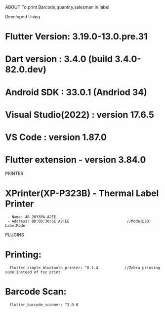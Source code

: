 ABOUT
 To print Barcode,quantity,salesman in label

Developed Using 
 # Flutter Version: 3.19.0-13.0.pre.31
 # Dart version : 3.4.0 (build 3.4.0-82.0.dev)
 # Android SDK : 33.0.1 (Andriod 34)
 # Visual Studio(2022) : version 17.6.5
 # VS Code : version 1.87.0
 # Flutter extension - version 3.84.0

PRINTER
 #  XPrinter(XP-P323B) - Thermal Label Printer
     - Name: 4B-2033PA-A2EE
     - Address: DD:0D:30:6E:A2:EE                          //Mode(EZD)  LabelMode

PLUGINS
# Printing:
      flutter_simple_bluetooth_printer: ^0.1.4            //Zebra printing code instead of tsc print
# Barcode Scan:
      flutter_barcode_scanner: ^2.0.0

 
